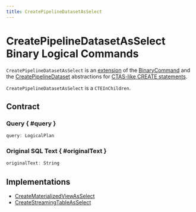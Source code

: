 ```yaml
---
title: CreatePipelineDatasetAsSelect
---
```


# CreatePipelineDatasetAsSelect Binary Logical Commands

`CreatePipelineDatasetAsSelect` is an [extension](#contract) of the [BinaryCommand](Command.md#BinaryCommand) and the [CreatePipelineDataset](CreatePipelineDataset.md) abstractions for [CTAS-like CREATE statements](#implementations).

`CreatePipelineDatasetAsSelect` is a `CTEInChildren`.

## Contract

### Query { #query }

```scala
query: LogicalPlan
```

### Original SQL Text { #originalText }

```scala
originalText: String
```

## Implementations

* [CreateMaterializedViewAsSelect](CreateMaterializedViewAsSelect.md)
* [CreateStreamingTableAsSelect](CreateStreamingTableAsSelect.md)
